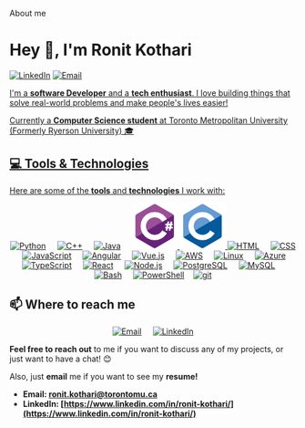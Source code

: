  About me


<p align="center">

 # Hey 👋, I'm **Ronit Kothari** 
 
 <a href="https://www.linkedin.com/in/ronit-kothari/"><img src="https://img.shields.io/badge/LinkedIn-blue?style=flat-square&logo=Linkedin&logoColor=white&link=https://www.linkedin.com/in/ronit-kothari/" alt="LinkedIn"></a> <a href="mailto:ronit.kothari@torontomu.ca"><img src="https://img.shields.io/badge/-Email-red?style=flat-square&logo=Gmail&logoColor=white" alt="Email">




I'm a **software Developer** and a **tech enthusiast**. I love building things that solve real-world problems and make people's lives easier!

 
Currently a **Computer Science student** at Toronto Metropolitan University (Formerly Ryerson University) 🎓

  
## 💻 Tools & Technologies

Here are some of the **tools** and **technologies** I work with:

<p align="center">
  <a href="https://www.python.org/"><img src="https://img.icons8.com/color/96/000000/python.png" alt="Python" width="80" height="80"/></a>&nbsp;&nbsp;&nbsp;&nbsp;
  <a href="https://www.cplusplus.com/"><img src="https://img.icons8.com/color/96/000000/c-plus-plus-logo.png" alt="C++" width="80" height="80"/></a>&nbsp;&nbsp;&nbsp;&nbsp;
  <a href="https://www.java.com/"><img src="https://img.icons8.com/color/96/000000/java-coffee-cup-logo.png" alt="Java" width="80" height="80"/></a>&nbsp;&nbsp;&nbsp;&nbsp;
  <a href="https://www.csharp.net/" target="_blank"> <img src="https://raw.githubusercontent.com/devicons/devicon/master/icons/csharp/csharp-original.svg" alt="csharp" width="80" height="80"/> </a> 
  <a href="https://www.cprogramming.com/" target="_blank"> <img src="https://raw.githubusercontent.com/devicons/devicon/master/icons/c/c-original.svg" alt="c" width="80" height="80"/> </a>
  <a href="https://www.w3.org/html/"><img src="https://img.icons8.com/color/96/000000/html-5.png" alt="HTML" width="80" height="80"/></a>&nbsp;&nbsp;&nbsp;&nbsp;
  <a href="https://www.w3schools.com/css/"><img src="https://img.icons8.com/color/96/000000/css3.png" alt="CSS" width="80" height="80"/></a>&nbsp;&nbsp;&nbsp;&nbsp;
  <a href="https://developer.mozilla.org/en-US/docs/Web/JavaScript"><img src="https://img.icons8.com/color/96/000000/javascript.png" alt="JavaScript" width="80" height="80"/></a>&nbsp;&nbsp;&nbsp;&nbsp;
  <a href="https://angular.io/"><img src="https://img.icons8.com/color/96/000000/angularjs.png" alt="Angular" width="80" height="80"/></a>&nbsp;&nbsp;&nbsp;&nbsp;
  <a href="https://vuejs.org/"><img src="https://img.icons8.com/color/96/000000/vue-js.png" alt="Vue.js" width="80" height="80"/></a>&nbsp;&nbsp;&nbsp;&nbsp;
  <a href="https://aws.amazon.com/"><img src="https://img.icons8.com/color/96/000000/amazon-web-services.png" alt="AWS" width="80" height="80"/></a>&nbsp;&nbsp;&nbsp;&nbsp;
  <a href="https://www.linux.org/"><img src="https://img.icons8.com/color/96/000000/linux.png" alt="Linux" width="80" height="80"/></a>&nbsp;&nbsp;&nbsp;&nbsp;
  <a href="https://azure.microsoft.com/"><img src="https://img.icons8.com/color/96/000000/azure-1.png" alt="Azure" width="80" height="80"/></a>&nbsp;&nbsp;&nbsp;&nbsp;
  <a href="https://www.typescriptlang.org/"><img src="https://img.icons8.com/color/96/000000/typescript.png" alt="TypeScript" width="80" height="80"/></a>&nbsp;&nbsp;&nbsp;&nbsp;
  <a href="https://reactjs.org/"><img src="https://img.icons8.com/color/96/000000/react-native.png" alt="React" width="80" height="80"/></a>&nbsp;&nbsp;&nbsp;&nbsp;
  <a href="https://nodejs.org/"><img src="https://img.icons8.com/color/96/000000/nodejs.png" alt="Node.js" width="80" height="80"/></a>&nbsp;&nbsp;&nbsp;&nbsp;
  <a href="https://www.postgresql.org/"><img src="https://img.icons8.com/color/96/000000/postgreesql.png" alt="PostgreSQL" width="80" height="80"/></a>&nbsp;&nbsp;&nbsp;&nbsp;
  <a href="https://www.mysql.com/"><img src="https://img.icons8.com/color/96/000000/mysql-logo.png" alt="MySQL" width="80" height="80"/></a>&nbsp;&nbsp;&nbsp;&nbsp;
  <a href="https://www.gnu.org/software/bash/"><img src="https://img.icons8.com/plasticine/100/000000/bash.png" alt="Bash" width="80" height="80"/></a>&nbsp;&nbsp;&nbsp;&nbsp;
  <a href="https://docs.microsoft.com/en-us/powershell/"><img src="https://img.icons8.com/color/96/000000/powershell.png" alt="PowerShell" width="80" height="80"/></a>&nbsp;&nbsp;&nbsp
 <a href="https://git-scm.com/" target="_blank"> <img src="https://www.vectorlogo.zone/logos/git-scm/git-scm-icon.svg" alt="git" width="80" height="80"/> </a> 


 
<p align="center">
<p align="center">
  
  


<!-- 
 
<!-- Have to fix the GitHub Stats add env
## 🌟 GitHub Stats

[[Ronit Kothari](https://github-readme-stats.vercel.app/api?username=ronitkothari&count_private=true&show_icons=true&theme=dracula)](https://github.com/anuraghazra/github-readme-stats)

 -->
 
 
 
## 📫 Where to reach me

<p align="center">
  <a href="mailto:ronit.kothari@torontomu.ca"><img src="https://img.icons8.com/color/96/000000/gmail-new.png" alt="Email" width="80" height="80"/></a>&nbsp;&nbsp;&nbsp;&nbsp;
  <a href="https://www.linkedin.com/in/ronit-kothari/"><img src="https://img.icons8.com/color/96/000000/linkedin.png" alt="LinkedIn" width="80" height="80"/></a>
</p>


**Feel free to reach out** to me if you want to discuss any of my projects, or just want to have a chat! 😊



Also, just **email** me if you want to see my **resume!**


- **Email: ronit.kothari@torontomu.ca**
- **LinkedIn: [https://www.linkedin.com/in/ronit-kothari/](https://www.linkedin.com/in/ronit-kothari/)**




                  

